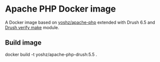 Apache PHP Docker image
=======================

A Docker image based on [yoshz/apache-php](https://registry.hub.docker.com/u/yoshz/apache-php) extended with Drush 6.5 and [Drush verify make](https://github.com/insiders/drush-verify-make) module.


Build image
-----------

   docker build -t yoshz/apache-php-drush:5.5 .
